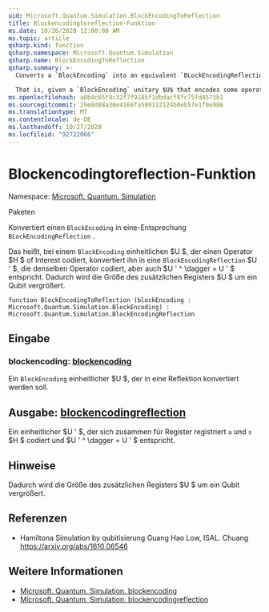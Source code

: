 ```yaml
---
uid: Microsoft.Quantum.Simulation.BlockEncodingToReflection
title: Blockencodingtoreflection-Funktion
ms.date: 10/26/2020 12:00:00 AM
ms.topic: article
qsharp.kind: function
qsharp.namespace: Microsoft.Quantum.Simulation
qsharp.name: BlockEncodingToReflection
qsharp.summary: >-
  Converts a `BlockEncoding` into an equivalent `BLockEncodingReflection`.

  That is, given a `BlockEncoding` unitary $U$ that encodes some operator $H$ of interest, converts it into a `BlockEncodingReflection` $U'$ that encodes the same operator, but also satisfies $U'^\dagger = U'$. This increases the size of the auxiliary register of $U$ by one qubit.
ms.openlocfilehash: a8b4c65f8c32f7f9185f1dbdacf8fc75fd4573b1
ms.sourcegitcommit: 29e0d88a30e4166fa580132124b0eb57e1f0e986
ms.translationtype: MT
ms.contentlocale: de-DE
ms.lasthandoff: 10/27/2020
ms.locfileid: "92722066"
---
```

# <a name="blockencodingtoreflection-function"></a>Blockencodingtoreflection-Funktion

Namespace: [Microsoft. Quantum. Simulation](xref:Microsoft.Quantum.Simulation)

Paketen [](https://nuget.org/packages/)


Konvertiert einen `BlockEncoding` in eine-Entsprechung `BLockEncodingReflection` .

Das heißt, bei einem `BlockEncoding` einheitlichen $U $, der einen Operator $H $ of Interest codiert, konvertiert ihn in eine `BlockEncodingReflection` $U ' $, die denselben Operator codiert, aber auch $U ' ^ \dagger = U ' $ entspricht.
Dadurch wird die Größe des zusätzlichen Registers $U $ um ein Qubit vergrößert.

```qsharp
function BlockEncodingToReflection (blockEncoding : Microsoft.Quantum.Simulation.BlockEncoding) : Microsoft.Quantum.Simulation.BlockEncodingReflection
```


## <a name="input"></a>Eingabe

### <a name="blockencoding--blockencoding"></a>blockencoding: [blockencoding](xref:Microsoft.Quantum.Simulation.BlockEncoding)

Ein `BlockEncoding` einheitlicher $U $, der in eine Reflektion konvertiert werden soll.



## <a name="output--blockencodingreflection"></a>Ausgabe: [blockencodingreflection](xref:Microsoft.Quantum.Simulation.BlockEncodingReflection)

Ein einheitlicher $U ' $, der sich zusammen für Register registriert `a` und `s` $H $ codiert und $U ' ^ \dagger = U ' $ entspricht.

## <a name="remarks"></a>Hinweise

Dadurch wird die Größe des zusätzlichen Registers $U $ um ein Qubit vergrößert.

## <a name="references"></a>Referenzen

- Hamiltona Simulation by qubitisierung Guang Hao Low, ISAL. Chuang https://arxiv.org/abs/1610.06546

## <a name="see-also"></a>Weitere Informationen

- [Microsoft. Quantum. Simulation. blockencoding](xref:Microsoft.Quantum.Simulation.BlockEncoding)
- [Microsoft. Quantum. Simulation. blockencodingreflection](xref:Microsoft.Quantum.Simulation.BlockEncodingReflection)